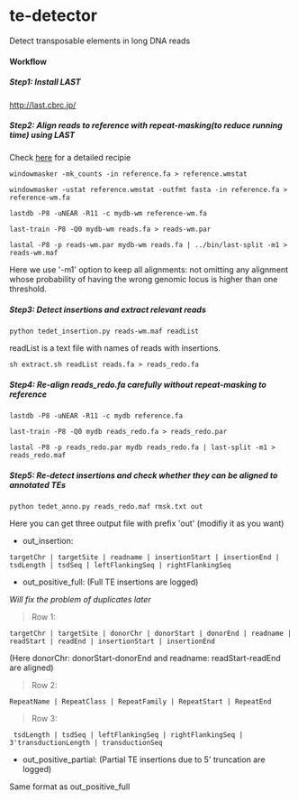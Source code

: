 # te-detector
Detect transposable elements in long DNA reads

#### Workflow
##### Step1: Install LAST
http://last.cbrc.jp/


##### Step2: Align reads to reference with repeat-masking(to reduce running time) using LAST

Check [here](https://github.com/mcfrith/last-rna/blob/master/last-long-reads.md) for a detailed recipie

```
windowmasker -mk_counts -in reference.fa > reference.wmstat

windowmasker -ustat reference.wmstat -outfmt fasta -in reference.fa > reference-wm.fa

lastdb -P8 -uNEAR -R11 -c mydb-wm reference-wm.fa

last-train -P8 -Q0 mydb-wm reads.fa > reads-wm.par

lastal -P8 -p reads-wm.par mydb-wm reads.fa | ../bin/last-split -m1 > reads-wm.maf
```
 
 Here we use '-m1' option to keep all alignments: not omitting any alignment whose probability of having the wrong genomic locus is higher than one threshold.
 
 ##### Step3: Detect insertions and extract relevant reads
 
 ```
 python tedet_insertion.py reads-wm.maf readList
 ```
 
 readList is a text file with names of reads with insertions.
 
 ```
 sh extract.sh readList reads.fa > reads_redo.fa
 ```
 
 ##### Step4: Re-align reads_redo.fa carefully without repeat-masking to reference
 
```
lastdb -P8 -uNEAR -R11 -c mydb reference.fa

last-train -P8 -Q0 mydb reads_redo.fa > reads_redo.par

lastal -P8 -p reads_redo.par mydb reads_redo.fa | last-split -m1 > reads_redo.maf
```

##### Step5: Re-detect insertions and check whether they can be aligned to annotated TEs

```
python tedet_anno.py reads_redo.maf rmsk.txt out
```

Here you can get three output file with prefix 'out' (modifiy it as you want)

- out_insertion:

```
targetChr | targetSite | readname | insertionStart | insertionEnd | tsdLength | tsdSeq | leftFlankingSeq | rightFlankingSeq
```

- out_positive_full: (Full TE insertions are logged)

*Will fix the problem of duplicates later*

> Row 1:

```
targetChr | targetSite | donorChr | donorStart | donorEnd | readname | readStart | readEnd | insertionStart | insertionEnd
```

(Here donorChr: donorStart-donorEnd and readname: readStart-readEnd are aligned)

> Row 2:

```
RepeatName | RepeatClass | RepeatFamily | RepeatStart | RepeatEnd
```


> Row 3:

```
 tsdLength | tsdSeq | leftFlankingSeq | rightFlankingSeq | 3'transductionLength | transductionSeq
```


- out_positive_partial: (Partial TE insertions due to 5' truncation are logged)

Same format as out_positive_full

